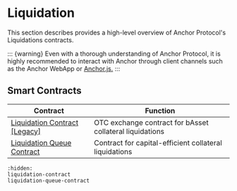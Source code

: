 # Liquidation

This section describes provides a high-level overview of Anchor Protocol's Liquidations contracts.

::: {warning}
Even with a thorough understanding of Anchor Protocol, it is highly recommended to interact with Anchor through client channels such as the Anchor WebApp or [Anchor.js.](../../developers-terra/anchor.js.md)
:::

## Smart Contracts

| Contract                                                    | Function                                                 |
| ----------------------------------------------------------- | -------------------------------------------------------- |
| [Liquidation Contract \[Legacy\]](liquidation-contract.md)  | OTC exchange contract for bAsset collateral liquidations |
| [Liquidation Queue Contract](liquidation-queue-contract.md) | Contract for capital-efficient collateral liquidations   |

```{toctree}
:hidden:
liquidation-contract
liquidation-queue-contract
```